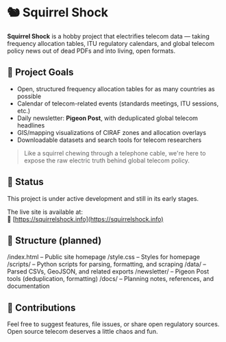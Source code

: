 # 🐿️ Squirrel Shock

**Squirrel Shock** is a hobby project that electrifies telecom data — taking frequency allocation tables, ITU regulatory calendars, and global telecom policy news out of dead PDFs and into living, open formats.

## 📡 Project Goals
- Open, structured frequency allocation tables for as many countries as possible
- Calendar of telecom-related events (standards meetings, ITU sessions, etc.)
- Daily newsletter: **Pigeon Post**, with deduplicated global telecom headlines
- GIS/mapping visualizations of CIRAF zones and allocation overlays
- Downloadable datasets and search tools for telecom researchers

> Like a squirrel chewing through a telephone cable, we're here to expose the raw electric truth behind global telecom policy.

## 🚧 Status
This project is under active development and still in its early stages.

The live site is available at:  
🔗 [https://squirrelshock.info](https://squirrelshock.info)

## 📁 Structure (planned)
/index.html – Public site homepage
/style.css – Styles for homepage
/scripts/ – Python scripts for parsing, formatting, and scraping
/data/ – Parsed CSVs, GeoJSON, and related exports
/newsletter/ – Pigeon Post tools (deduplication, formatting)
/docs/ – Planning notes, references, and documentation

## 🤝 Contributions
Feel free to suggest features, file issues, or share open regulatory sources.  
Open source telecom deserves a little chaos and fun.

